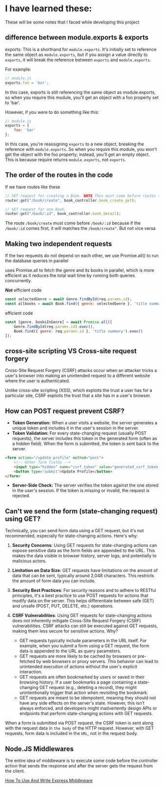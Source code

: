 # I have learned these:

These will be some notes that I faced while developing this project

## difference between module.exports & exports

exports: This is a shorthand for ```module.exports```. It's initially set to reference the same object as ```module.exports```, but if you assign a value directly to ```exports```, it will break the reference between ```exports``` and ```module.exports```.

For example:

```js
// module.js
exports.foo = 'bar';
```

In this case, exports is still referencing the same object as module.exports, so when you require this module, you'll get an object with a foo property set to 'bar'.

However, if you were to do something like this:

```js
// module.js
exports = {
    foo: 'bar'
};
```

In this case, you're reassigning ```exports``` to a new object, breaking the reference with ```module.exports```. So when you require this module, you won't get the object with the foo property; instead, you'll get an empty object. This is because require returns ```module.exports```, not ```exports```.

## The order of the routes in the code

If we have routes like these

```js
// GET request for creating a Book. NOTE This must come before routes that display Book (uses id).
router.get("/book/create", book_controller.book_create_get);

// GET request for one Book.
router.get("/book/:id", book_controller.book_detail);
```

The route ```/book/create``` must come before ```/book/:id``` because if the ```/book/:id``` comes first, it will matches the ```/book/create"```. But not vice versa

## Making two independent requests

If the two requests do not depend on each other, we use Promise.all() to run the database queries in parallel

uses Promise.all to fetch the genre and its books in parallel, which is more efficient as it reduces the total wait time by running both queries concurrently.

***Not*** efficient code
```js
const selectedGenre = await Genre.findById(req.params.id);
const allbooks = await Book.find({ genre: selectedGenre }, 'title summary').populate('genre')
```

efficient code
```js
const [genre, booksInGenre] = await Promise.all([
    Genre.findById(req.params.id).exec(),
    Book.find({ genre: req.params.id }, 'title summary').exec()
]);
```
## cross-site scripting VS Cross-site request forgery
Cross-Site Request Forgery (CSRF) attacks occur when an attacker tricks a user's browser into making an unintended request to a different website where the user is authenticated.

Unlike cross-site scripting (XSS), which exploits the trust a user has for a particular site, CSRF exploits the trust that a site has in a user's browser.

## How can POST request prevent CSRF?
* **Token Generation:** When a user visits a website, the server generates a unique token and includes it in the user's session in the server.
* **Token Validation:** For every state-changing request (usually POST requests), the server includes this token in the generated form (often as a hidden field). When the form is submitted, the token is sent back to the server.
```html
<form action="/update-profile" method="post">
    <!-- Other form fields -->
    <input type="hidden" name="csrf_token" value="generated_csrf_token_here">
    <button type="submit">Update Profile</button>
</form>
```
* **Server-Side Check:** The server verifies the token against the one stored in the user's session. If the token is missing or invalid, the request is rejected.

## Can't we send the form (state-changing request) using GET?

Technically, you can send form data using a GET request, but it's not recommended, especially for state-changing actions. Here's why:

1. **Security Concerns**: Using GET requests for state-changing actions can expose sensitive data as the form fields are appended to the URL. This makes the data visible in browser history, server logs, and potentially to malicious actors.

2. **Limitation on Data Size**: GET requests have limitations on the amount of data that can be sent, typically around 2,048 characters. This restricts the amount of form data you can include.

3. **Security Best Practices**: For security reasons and to adhere to RESTful principles, it's a best practice to use POST requests for actions that modify data on the server. This helps differentiate between safe (GET) and unsafe (POST, PUT, DELETE, etc.) operations.

4. **CSRF Vulnerabilities**: Using GET requests for state-changing actions does not inherently mitigate Cross-Site Request Forgery (CSRF) vulnerabilities. CSRF attacks can still be executed against GET requests, making them less secure for sensitive actions. Why?
    * GET requests typically include parameters in the URL itself. For example, when you submit a form using a GET request, the form data is appended to the URL as query parameters.
    * GET requests are more likely to be cached by browsers or pre-fetched by web browsers or proxy servers. This behavior can lead to unintended execution of actions without the user's explicit interaction.
    * GET requests are often bookmarked by users or saved in their browsing history. If a user bookmarks a page containing a state-changing GET request (e.g., deleting a record), they might unintentionally trigger that action when revisiting the bookmark.
    * GET requests are meant to be idempotent, meaning they should not have any side effects on the server's state. However, this isn't always enforced, and developers might inadvertently design APIs or endpoints that perform state-changing actions with GET requests.

When a form is submitted via POST request, the CSRF token is sent along with the request data in ```the body``` of the HTTP request. However, with GET requests, form data is included in the ```URL```, not in the request body. 

## Node.JS Middlewares

The entire idea of middleware is to execute some code before the controller action that sends the response and after the server gets the request from the client.

[How To Use And Write Express Middleware
](https://blog.webdevsimplified.com/2019-12/express-middleware-in-depth/)


